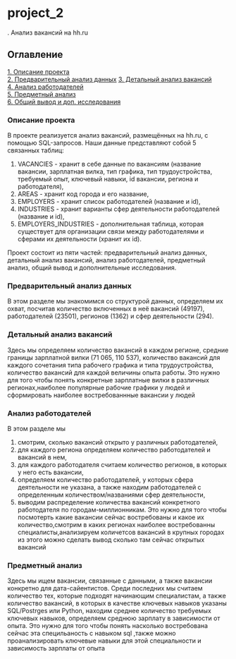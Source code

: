 # project_2
. Анализ вакансий на hh.ru

## Оглавление  
[1. Описание проекта](.README.md#Описание-проекта)  
[2. Предварительный анализ данных](.README.md#Предварительный-анализ-данных) 
[3. Детальный анализ вакансий](.README.md#Детальный-анализ-вакансий)  
[4. Анализ работодателей](.README.md#Анализ-работодателей)  
[5. Предметный анализ](.README.md#Предметный-анализ)    
[6. Общий вывод и доп. исследования](.README.md#Общий-вывод-и-доп.исследования)

### Описание проекта    

В проекте реализуется анализ вакансий, размещённых на hh.ru, с помощью SQL-запросов. 
Наши данные представляют собой 5 связанных таблиц:
1. VACANCIES - хранит в себе данные по вакансиям (название вакансии, зарплатная вилка, тип графика, тип трудоустройства, требуемый опыт, ключевый навыки, id вакансии, региона и работодателя),
2. AREAS - хранит код города и его название,
3. EMPLOYERS - хранит список работодателей (название и id),
4. INDUSTRIES - хранит варианты сфер деятельности работодателей (название и id),
5. EMPLOYERS_INDUSTRIES - дополнительная таблица, которая существует для организации связи между работодателями и сферами их деятельности (хранит их id).

Проект состоит из пяти частей: предварительный анализ данных, детальный анализ вакансий, анализ работодателей, предметный анализ, общий вывод и дополнительные исследования.


### Предварительный анализ данных

В этом разделе мы знакомимся со структурой данных, определяем их охват, посчитав количество включенных в неё вакансий (49197), работодателей (23501), регионов (1362) и сфер деятельности (294).


### Детальный анализ вакансий

Здесь мы определяем количество вакансий в каждом регионе, средние границы зарплатной вилки (71 065, 110 537), количество вакансий для каждого сочетания типа рабочего графика и типа трудоустройства, количество вакансий для каждой величины опыта работы.
Это нужно для того чтобы понять конкретные зарплатные вилки в различных регионах,наиболее популярные рабочие графики у людей и сформировать наиболее востребованнные вакансии у людей


### Анализ работодателей

В этом разделе мы 
1. смотрим, сколько вакансий открыто у различных работодателей, 
2. для каждого региона определяем количество работодателей и вакансий в нем,
3. для каждого работодателя считаем количество регионов, в которых у него есть вакансии,
4. определяем количество работодателей, у которых сфера деятельности не указана, а также находим работодателей с определенным количеством/названиями сфер деятельности,
5. выводим распределение количества вакансий конкретного работодателя по городам-миллионникам.
Это нужно для того чтобы посмотерть какие вакансии сейчас востребованы и какое их количество,смотрим в каких регионах наиболее востребованны специалисты,анализируем количетсов вакансий в крупных городах из этого можно сделать вывод сколько там сейчас открытых вакансий

### Предметный анализ
Здесь мы ищем вакансии, связанные с данными, а также вакансии конкретно для дата-сайентистов. Среди последних мы считаем количество тех, которые подходят начинающим специалистам, а также количество вакансий, в которых в качестве ключевых навыков указаны SQL/Postrges или Python, находим среднее количество требуемых ключевых навыков, определяем среднюю зарплату в зависимости от опыта.
Это нужно для того чтобы понять насколько востребована сейчас эта специльаность с навыком sql ,также можно проанализировать ключевые навыки для этой специальности и зависимость зарплаты от опыта